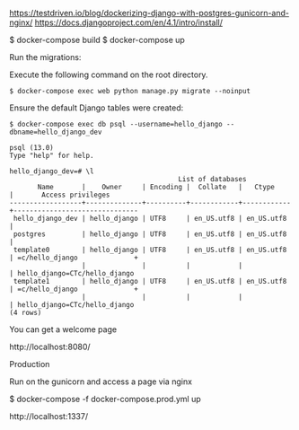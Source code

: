 https://testdriven.io/blog/dockerizing-django-with-postgres-gunicorn-and-nginx/
https://docs.djangoproject.com/en/4.1/intro/install/

$ docker-compose build
$ docker-compose up

Run the migrations:

Execute the following command on the root directory.

```
$ docker-compose exec web python manage.py migrate --noinput
```

Ensure the default Django tables were created:


```
$ docker-compose exec db psql --username=hello_django --dbname=hello_django_dev

psql (13.0)
Type "help" for help.

hello_django_dev=# \l
                                          List of databases
       Name       |    Owner     | Encoding |  Collate   |   Ctype    |       Access privileges
------------------+--------------+----------+------------+------------+-------------------------------
 hello_django_dev | hello_django | UTF8     | en_US.utf8 | en_US.utf8 |
 postgres         | hello_django | UTF8     | en_US.utf8 | en_US.utf8 |
 template0        | hello_django | UTF8     | en_US.utf8 | en_US.utf8 | =c/hello_django              +
                  |              |          |            |            | hello_django=CTc/hello_django
 template1        | hello_django | UTF8     | en_US.utf8 | en_US.utf8 | =c/hello_django              +
                  |              |          |            |            | hello_django=CTc/hello_django
(4 rows)
```

You can get a welcome page

http://localhost:8080/


Production

Run on the gunicorn and access a page via nginx

$ docker-compose -f docker-compose.prod.yml up

http://localhost:1337/
